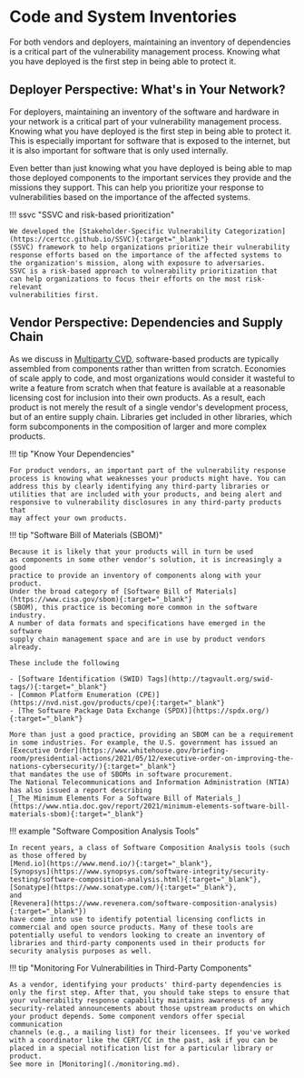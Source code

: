 # Code and System Inventories

For both vendors and deployers, maintaining an inventory of dependencies
is a critical part of the vulnerability management process. Knowing what
you have deployed is the first step in being able to protect it.

## Deployer Perspective: What's in Your Network?

For deployers, maintaining an inventory of the software and hardware in
your network is a critical part of your vulnerability management
process. Knowing what you have deployed is the first step in being able
to protect it. This is especially important for software that is exposed
to the internet, but it is also important for software that is only used
internally.

Even better than just knowing what you have deployed is being able to map
those deployed components to the important services they provide and the
missions they support. This can help you prioritize your response to
vulnerabilities based on the importance of the affected systems.

!!! ssvc "SSVC and risk-based prioritization"

    We developed the [Stakeholder-Specific Vulnerability Categorization](https://certcc.github.io/SSVC){:target="_blank"}
    (SSVC) framework to help organizations prioritize their vulnerability
    response efforts based on the importance of the affected systems to
    the organization's mission, along with exposure to adversaries.
    SSVC is a risk-based approach to vulnerability prioritization that
    can help organizations to focus their efforts on the most risk-relevant
    vulnerabilities first.

## Vendor Perspective: Dependencies and Supply Chain

As we discuss in [Multiparty CVD](../coordination/mpcvd.md),
software-based products are typically assembled from components rather
than written from scratch. Economies of scale apply to code, and most
organizations would consider it wasteful to write a feature from scratch
when that feature is available at a reasonable licensing cost for
inclusion into their own products. As a result, each product is not
merely the result of a single vendor's development process, but of an
entire supply chain. Libraries get included in other libraries, which
form subcomponents in the composition of larger and more complex
products.

!!! tip "Know Your Dependencies"

    For product vendors, an important part of the vulnerability response
    process is knowing what weaknesses your products might have. You can
    address this by clearly identifying any third-party libraries or
    utilities that are included with your products, and being alert and
    responsive to vulnerability disclosures in any third-party products that
    may affect your own products.

!!! tip "Software Bill of Materials (SBOM)"

    Because it is likely that your products will in turn be used
    as components in some other vendor's solution, it is increasingly a good
    practice to provide an inventory of components along with your product.
    Under the broad category of [Software Bill of Materials](https://www.cisa.gov/sbom){:target="_blank"}
    (SBOM), this practice is becoming more common in the software industry.
    A number of data formats and specifications have emerged in the software
    supply chain management space and are in use by product vendors already.

    These include the following

    - [Software Identification (SWID) Tags](http://tagvault.org/swid-tags/){:target="_blank"}
    - [Common Platform Enumeration (CPE)](https://nvd.nist.gov/products/cpe){:target="_blank"}
    - [The Software Package Data Exchange (SPDX)](https://spdx.org/){:target="_blank"}

    More than just a good practice, providing an SBOM can be a requirement
    in some industries. For example, the U.S. government has issued an
    [Executive Order](https://www.whitehouse.gov/briefing-room/presidential-actions/2021/05/12/executive-order-on-improving-the-nations-cybersecurity/){:target="_blank"}
    that mandates the use of SBOMs in software procurement.
    The National Telecommunications and Information Administration (NTIA)
    has also issued a report describing
    [_The Minimum Elements For a Software Bill of Materials_](https://www.ntia.doc.gov/report/2021/minimum-elements-software-bill-materials-sbom){:target="_blank"}

!!! example "Software Composition Analysis Tools"

    In recent years, a class of Software Composition Analysis tools (such
    as those offered by
    [Mend.io](https://www.mend.io/){:target="_blank"},
    [Synopsys](https://www.synopsys.com/software-integrity/security-testing/software-composition-analysis.html){:target="_blank"},
    [Sonatype](https://www.sonatype.com/){:target="_blank"},
    and
    [Revenera](https://www.revenera.com/software-composition-analysis){:target="_blank"})
    have come into use to identify potential licensing conflicts in
    commercial and open source products. Many of these tools are
    potentially useful to vendors looking to create an inventory of
    libraries and third-party components used in their products for
    security analysis purposes as well.

!!! tip "Monitoring For Vulnerabilities in Third-Party Components"

    As a vendor, identifying your products' third-party dependencies is
    only the first step. After that, you should take steps to ensure that
    your vulnerability response capability maintains awareness of any
    security-related announcements about those upstream products on which
    your product depends. Some component vendors offer special communication
    channels (e.g., a mailing list) for their licensees. If you've worked
    with a coordinator like the CERT/CC in the past, ask if you can be
    placed in a special notification list for a particular library or
    product.
    See more in [Monitoring](./monitoring.md).
